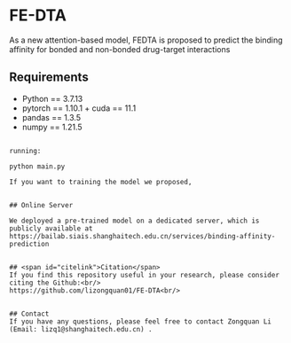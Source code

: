 # FE-DTA
As a new attention-based model, FEDTA is proposed to predict the binding affinity for bonded and non-bonded drug-target interactions

## Requirements

- Python == 3.7.13
-  pytorch == 1.10.1 + cuda == 11.1
- pandas ==  1.3.5
- numpy == 1.21.5

```

running:
```
    python main.py 
```
If you want to training the model we proposed,


## Online Server

We deployed a pre-trained model on a dedicated server, which is publicly available at https://bailab.siais.shanghaitech.edu.cn/services/binding-affinity-prediction


## <span id="citelink">Citation</span>
If you find this repository useful in your research, please consider citing the Github:<br/>
https://github.com/lizongquan01/FE-DTA<br/>


## Contact
If you have any questions, please feel free to contact Zongquan Li (Email: lizq1@shanghaitech.edu.cn) .

